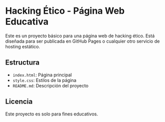 # Hacking Ético - Página Web Educativa

Este es un proyecto básico para una página web de hacking ético. Está diseñada para ser publicada en GitHub Pages o cualquier otro servicio de hosting estático.

## Estructura
- `index.html`: Página principal
- `style.css`: Estilos de la página
- `README.md`: Descripción del proyecto

## Licencia
Este proyecto es solo para fines educativos.
